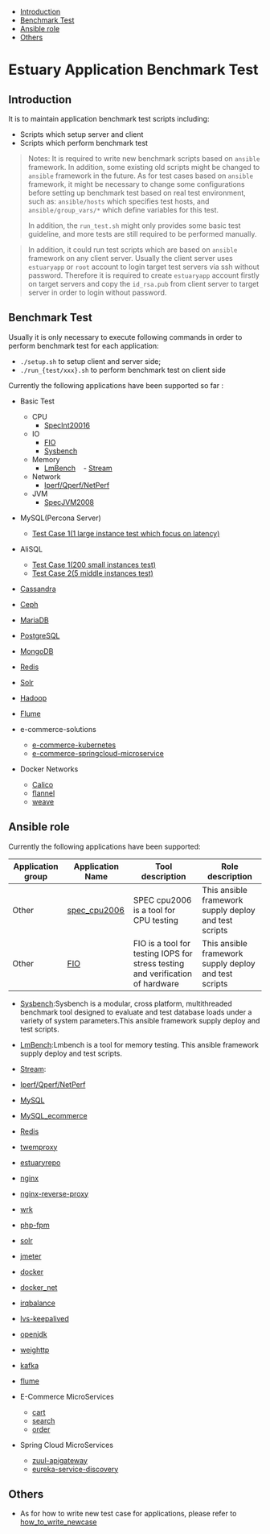 * [Introduction](#1)
* [Benchmark Test](#2)
* [Ansible role](#3)
* [Others](#4)

# Estuary Application Benchmark Test 
## <a name="1">Introduction</a>
It is to maintain application benchmark test scripts including:
- Scripts which setup server and client 
- Scripts which perform benchmark test  

> Notes: 
>    It is required to write new benchmark scripts based on `ansible` framework. In addition, some existing old scripts might be changed to `ansible` framework in the future. As for test cases based on `ansible` framework, it might be necessary to change some configurations before setting up benchmark test based on real test environment, such as: `ansible/hosts` which specifies test hosts,
>    and `ansible/group_vars/*` which define variables for this test.
> 
>    In addition, the `run_test.sh` might only provides some basic test guideline, and more tests are still required to 
>    be performed manually.

>    In addition, it could run test scripts which are based on `ansible` framework on any client server. Usually the client server uses `estuaryapp` or `root` account to login target test servers via ssh without password. Therefore it is required to create `estuaryapp` account firstly on target servers and copy the `id_rsa.pub` from client server to target server in order to login without password.

## <a name="2">Benchmark Test</a>
Usually it is only necessary to execute following commands in order to perform benchmark test for each application:
- `./setup.sh` to setup client and server side;
- `./run_{test/xxx}.sh` to perform benchmark test on client side

Currently the following applications have been supported so far :
- Basic Test
  - CPU
    - [SpecInt20016](https://github.com/open-estuary/appbenchmark/tree/master/apps/cpu/spec_cpu2006)
  - IO
    - [FIO](https://github.com/open-estuary/appbenchmark/tree/master/apps/io/fio)
    - [Sysbench](https://github.com/open-estuary/appbenchmark/tree/master/apps/io/sysbench)
  - Memory
    - [LmBench](https://github.com/open-estuary/appbenchmark/tree/master/apps/memory/lmbench_1)
    - [Stream](https://github.com/open-estuary/appbenchmark/tree/master/apps/memory/stream_1)
  - Network
    - [Iperf/Qperf/NetPerf](https://github.com/open-estuary/appbenchmark/tree/master/apps/network)
  - JVM
    - [SpecJVM2008](https://github.com/open-estuary/appbenchmark/tree/master/apps/jvm/specjvm2008)
  
- MySQL(Percona Server)
  - [Test Case 1(1 large instance test which focus on latency)](https://github.com/open-estuary/appbenchmark/tree/master/apps/mysql/percona_1)
- AliSQL
  - [Test Case 1(200 small instances test)](https://github.com/open-estuary/appbenchmark/tree/master/apps/mysql/alisql_1)
  - [Test Case 2(5 middle instances test)](https://github.com/open-estuary/appbenchmark/tree/master/apps/mysql/alisql_2)
- [Cassandra](https://github.com/open-estuary/appbenchmark/tree/master/apps/cassandra/cassandra_test1)
- [Ceph](https://github.com/open-estuary/appbenchmark/tree/master/apps/ceph/ceph_test1)
- [MariaDB](https://github.com/open-estuary/appbenchmark/tree/master/apps/mariadb/mariadb_test1)
- [PostgreSQL](https://github.com/open-estuary/appbenchmark/tree/master/apps/postgresql/postgresql_test1)
- [MongoDB](https://github.com/open-estuary/appbenchmark/tree/master/apps/mongodb/mongodb_test1)
- [Redis](https://github.com/open-estuary/appbenchmark/tree/master/apps/mongodb/mongodb_1)   
- [Solr](https://github.com/open-estuary/appbenchmark/tree/master/apps/solr)
- [Hadoop](https://github.com/open-estuary/appbenchmark/tree/master/apps/hadoop/hadoop_test1)
- [Flume](https://github.com/open-estuary/appbenchmark/tree/master/apps/flume/flume-ng)
- e-commerce-solutions
  - [e-commerce-kubernetes](https://github.com/open-estuary/appbenchmark/tree/master/apps/e-commerce-solutions/e-commerce-kubernetes)
  - [e-commerce-springcloud-microservice](https://github.com/open-estuary/appbenchmark/tree/master/apps/e-commerce-solutions/e-commerce-springcloud-microservice)
- Docker Networks
  - [Calico](https://github.com/open-estuary/appbenchmark/tree/master/apps/docker_net/calico)
  - [flannel](https://github.com/open-estuary/appbenchmark/tree/master/apps/docker_net/flannel)
  - [weave](https://github.com/open-estuary/appbenchmark/tree/master/apps/docker_net/weave)

## <a name="3">Ansible role</a>
Currently the following applications have been supported:

|Application group|Application Name|Tool description|Role description|
|--|--|--|--|
|Other|[spec_cpu2006](https://github.com/open-estuary/appbenchmark/tree/master/lib/ansible/roles/spec_cpu2006)|SPEC cpu2006 is a tool for CPU testing| This ansible framework supply deploy and test scripts|
|Other|[FIO](https://github.com/open-estuary/appbenchmark/tree/master/lib/ansible/roles/io/fio)|FIO is a tool for testing IOPS for stress testing and verification of hardware|This ansible framework supply deploy and test scripts|
- [Sysbench](https://github.com/open-estuary/appbenchmark/tree/master/lib/ansible/roles/io/sysbench):Sysbench is a modular, cross platform, multithreaded benchmark tool designed to evaluate and test database loads under a variety of system parameters.This ansible framework supply deploy and test scripts.
- [LmBench](https://github.com/open-estuary/appbenchmark/tree/master/lib/ansible/roles/lmbench):Lmbench is a tool for memory testing. This ansible framework supply deploy and test scripts.
- [Stream](https://github.com/open-estuary/appbenchmark/tree/master/lib/ansible/roles/stream):
- [Iperf/Qperf/NetPerf](https://github.com/open-estuary/appbenchmark/tree/master/lib/ansible/roles/network)
- [MySQL](https://github.com/open-estuary/appbenchmark/tree/master/lib/ansible/roles/mysql)
- [MySQL_ecommerce](https://github.com/open-estuary/appbenchmark/tree/master/lib/ansible/roles/mysql-ecommerce)
- [Redis](https://github.com/open-estuary/appbenchmark/tree/master/lib/ansible/roles/redis)
- [twemproxy](https://github.com/open-estuary/appbenchmark/tree/master/lib/ansible/roles/twemproxy)
- [estuaryrepo](https://github.com/open-estuary/appbenchmark/tree/master/lib/ansible/roles/estuaryrepo)
- [nginx](https://github.com/open-estuary/appbenchmark/tree/master/lib/ansible/roles/nginx)
- [nginx-reverse-proxy](https://github.com/open-estuary/appbenchmark/tree/master/lib/ansible/roles/nginx-reverse-proxy)
- [wrk](https://github.com/open-estuary/appbenchmark/tree/master/lib/ansible/roles/wrk)
- [php-fpm](https://github.com/open-estuary/appbenchmark/tree/master/lib/ansible/roles/php-fpm)
- [solr](https://github.com/open-estuary/appbenchmark/tree/master/lib/ansible/roles/solr)
- [jmeter](https://github.com/open-estuary/appbenchmark/tree/master/lib/ansible/roles/jmeter)
- [docker](https://github.com/open-estuary/appbenchmark/tree/master/lib/ansible/roles/docker)
- [docker_net](https://github.com/open-estuary/appbenchmark/tree/master/lib/ansible/roles/docker_net)
- [irqbalance](https://github.com/open-estuary/appbenchmark/tree/master/lib/ansible/roles/irqbalance)
- [lvs-keepalived](https://github.com/open-estuary/appbenchmark/tree/master/lib/ansible/roles/lvs-keepalived)
- [openjdk](https://github.com/open-estuary/appbenchmark/tree/master/lib/ansible/roles/openjdk)
- [weighttp](https://github.com/open-estuary/appbenchmark/tree/master/lib/ansible/roles/weighttp)
- [kafka](https://github.com/open-estuary/appbenchmark/tree/master/lib/ansible/roles/kafka)
- [flume](https://github.com/open-estuary/appbenchmark/tree/master/lib/ansible/roles/flume)

- E-Commerce MicroServices
  - [cart](https://github.com/open-estuary/appbenchmark/tree/master/lib/ansible/roles/cart)
  - [search](https://github.com/open-estuary/appbenchmark/tree/master/lib/ansible/roles/search)
  - [order](https://github.com/open-estuary/appbenchmark/tree/master/lib/ansible/roles/order)
- Spring Cloud MicroServices
  - [zuul-apigateway](https://github.com/open-estuary/appbenchmark/tree/master/lib/ansible/roles/zuul-apigateway)
  - [eureka-service-discovery](https://github.com/open-estuary/appbenchmark/tree/master/lib/ansible/roles/eureka-service-discovery)

## <a name="4">Others</a>
- As for how to write new test case for applications, please refer to [how_to_write_newcase](https://github.com/open-estuary/appbenchmark/edit/master/how_to_write_newcase.md)

